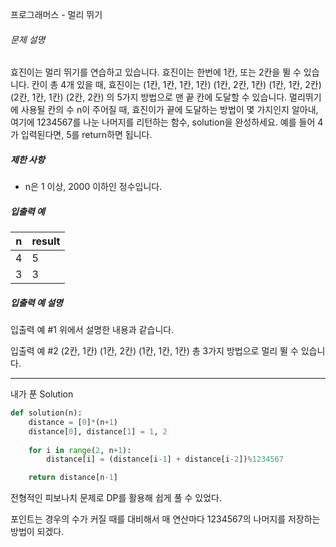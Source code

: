 프로그래머스 - 멀리 뛰기

###### 문제 설명

효진이는 멀리 뛰기를 연습하고 있습니다. 효진이는 한번에 1칸, 또는 2칸을 뛸 수 있습니다. 칸이 총 4개 있을 때, 효진이는
(1칸, 1칸, 1칸, 1칸)
(1칸, 2칸, 1칸)
(1칸, 1칸, 2칸)
(2칸, 1칸, 1칸)
(2칸, 2칸)
의 5가지 방법으로 맨 끝 칸에 도달할 수 있습니다. 멀리뛰기에 사용될 칸의 수 n이 주어질 때, 효진이가 끝에 도달하는 방법이 몇 가지인지 알아내, 여기에 1234567를 나눈 나머지를 리턴하는 함수, solution을 완성하세요. 예를 들어 4가 입력된다면, 5를 return하면 됩니다.

##### 제한 사항

- n은 1 이상, 2000 이하인 정수입니다.

##### 입출력 예

| n    | result |
| ---- | ------ |
| 4    | 5      |
| 3    | 3      |

##### 입출력 예 설명

입출력 예 #1
위에서 설명한 내용과 같습니다.

입출력 예 #2
(2칸, 1칸)
(1칸, 2칸)
(1칸, 1칸, 1칸)
총 3가지 방법으로 멀리 뛸 수 있습니다.

---

내가 푼 Solution

```python
def solution(n):
    distance = [0]*(n+1)
    distance[0], distance[1] = 1, 2
    
    for i in range(2, n+1):
        distance[i] = (distance[i-1] + distance[i-2])%1234567

    return distance[n-1]
```

전형적인 피보나치 문제로 DP를 활용해 쉽게 풀 수 있었다.

포인트는 경우의 수가 커질 때를 대비해서 매 연산마다 1234567의 나머지를 저장하는 방법이 되겠다.